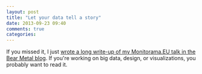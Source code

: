 ```yaml
---
layout: post
title: "Let your data tell a story"
date: 2013-09-23 09:40
comments: true
categories:
---
```


If you missed it, I just [wrote a long write-up of my Monitorama.EU talk in the Bear Metal blog](http://bearmetal.eu/theden/let-your-data-tell-a-story/). If you're working on big data, design, or visualizations, you probably want to read it.